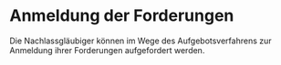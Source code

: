 # Anmeldung der Forderungen

Die Nachlassgläubiger können im Wege des Aufgebotsverfahrens zur Anmeldung ihrer Forderungen aufgefordert werden. 


